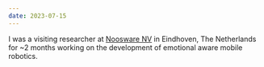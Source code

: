 ```yaml
--- 
date: 2023-07-15
---
```


I was a visiting researcher at <a target="_blank" rel="noopener" href="https://noosware.com/">Noosware NV</a> in Eindhoven, The Netherlands for ~2 months working on the development of emotional aware mobile robotics.